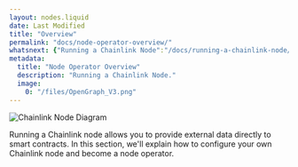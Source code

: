 ```yaml
---
layout: nodes.liquid
date: Last Modified
title: "Overview"
permalink: "docs/node-operator-overview/"
whatsnext: {"Running a Chainlink Node":"/docs/running-a-chainlink-node/"}
metadata: 
  title: "Node Operator Overview"
  description: "Running a Chainlink Node."
  image: 
    0: "/files/OpenGraph_V3.png"
---
```

![Chainlink Node Diagram](/files/ab5762f-end-to-end-diagram.png)

Running a Chainlink node allows you to provide external data directly to smart contracts. In this section, we'll explain how to configure your own Chainlink node and become a node operator.